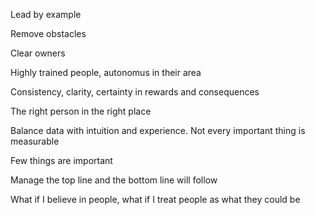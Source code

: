 ---
---


Lead by example 

Remove obstacles 

Clear owners 

Highly trained people, autonomus in their area 

Consistency, clarity, certainty in rewards and consequences 

The right person in the right place

Balance data with intuition and experience. Not every important thing is measurable

Few things are important 

Manage the top line and the bottom line will follow 

What if I believe in people, what if I treat people as what they could be 